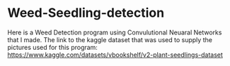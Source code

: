 # Weed-Seedling-detection
Here is a Weed Detection program using Convulutional Neuaral Networks that I made. 
The link to the kaggle dataset that was used to supply the pictures used for this program:
  https://www.kaggle.com/datasets/vbookshelf/v2-plant-seedlings-dataset
  
  
